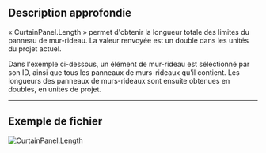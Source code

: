 ## Description approfondie
« CurtainPanel.Length » permet d'obtenir la longueur totale des limites du panneau de mur-rideau. La valeur renvoyée est un double dans les unités du projet actuel.

Dans l'exemple ci-dessous, un élément de mur-rideau est sélectionné par son ID, ainsi que tous les panneaux de murs-rideaux qu'il contient. Les longueurs des panneaux de murs-rideaux sont ensuite obtenues en doubles, en unités de projet.
___
## Exemple de fichier

![CurtainPanel.Length](./Revit.Elements.CurtainPanel.Length_img.jpg)
